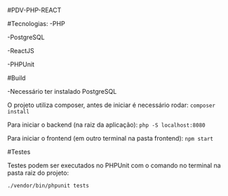 #PDV-PHP-REACT

#Tecnologias:
-PHP

-PostgreSQL

-ReactJS

-PHPUnit

#Build

-Necessário ter instalado PostgreSQL

O projeto utiliza composer, antes de iniciar é necessário rodar:
`composer install`

Para iniciar o backend (na raiz da aplicação): `php -S localhost:8080`

Para iniciar o frontend (em outro terminal na pasta frontend): `npm start`

#Testes

Testes podem ser executados no PHPUnit com o comando no terminal na pasta raiz do projeto:

`./vendor/bin/phpunit tests`
